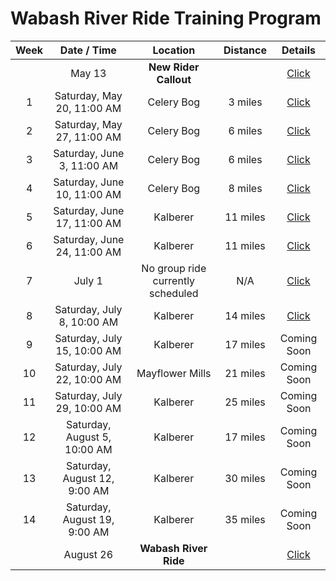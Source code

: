 # Wabash River Ride Training Program

| Week | Date / Time | Location | Distance | Details |
|:----:|:-----------:|:--------:|:--------:|:--------:|
|| May 13| **New Rider Callout** | | [Click](http://wrcc-in.org/wp/?page_id=2649) |
|1| Saturday, May 20, 11:00 AM | Celery Bog | 3 miles | [Click](RideDetails/wrrtp_week1.md) |
|2| Saturday, May 27, 11:00 AM | Celery Bog | 6 miles | [Click](RideDetails/wrrtp_week2.md) |
|3| Saturday, June 3, 11:00 AM | Celery Bog | 6 miles | [Click](RideDetails/wrrtp_week3.md) |
|4| Saturday, June 10, 11:00 AM | Celery Bog | 8 miles | [Click](RideDetails/wrrtp_week4.md) |
|5| Saturday, June 17, 11:00 AM | Kalberer | 11 miles | [Click](RideDetails/wrrtp_week5.md) |
|6| Saturday, June 24, 11:00 AM | Kalberer | 11 miles | [Click](RideDetails/wrrtp_week6.md) |
|7| July 1 | No group ride currently scheduled | N/A | [Click](RideDetails/wrrtp_week7.md) |
|8| Saturday, July 8, 10:00 AM | Kalberer | 14 miles | [Click](RideDetails/wrrtp_week8.md) |
|9| Saturday, July 15, 10:00 AM | Kalberer | 17 miles | Coming Soon |
|10| Saturday, July 22, 10:00 AM | Mayflower Mills | 21 miles | Coming Soon |
|11| Saturday, July 29, 10:00 AM | Kalberer | 25 miles | Coming Soon |
|12| Saturday, August 5, 10:00 AM | Kalberer | 17 miles | Coming Soon |
|13| Saturday, August 12, 9:00 AM | Kalberer | 30 miles | Coming Soon |
|14| Saturday, August 19, 9:00 AM | Kalberer | 35 miles | Coming Soon |
|| August 26 | **Wabash River Ride** | | [Click](http://wrcc-in.org/wp/?page_id=929) |
